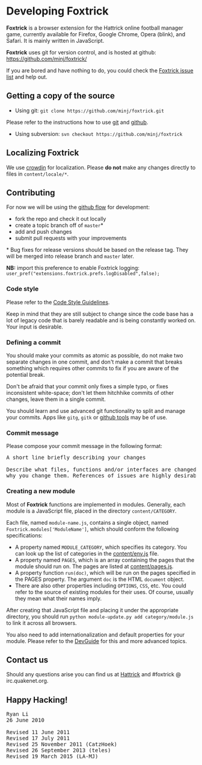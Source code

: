 # Developing Foxtrick

**Foxtrick** is a browser extension for the Hattrick online football manager game,
currently available for Firefox, Google Chrome, Opera (blink), and Safari. It is mainly written in JavaScript.

**Foxtrick** uses git for version control, and is hosted at github:
https://github.com/minj/foxtrick/

If you are bored and have nothing to do,
you could check the [Foxtrick issue list](https://github.com/minj/foxtrick/issues) and help out.

## Getting a copy of the source

* Using git:
`git clone https://github.com/minj/foxtrick.git`

Please refer to the instructions how to use [git](http://git-scm.com/book/en/v2) and [github](https://help.github.com/).

* Using subversion:
`svn checkout https://github.com/minj/foxtrick`

## Localizing Foxtrick

We use [crowdin](https://crowdin.com/project/foxtrick) for localization.
Please **do not** make any changes directly to files in `content/locale/*`.

## Contributing

For now we will be using the [github flow](https://guides.github.com/introduction/flow/index.html)
for development:

* fork the repo and check it out locally
* create a topic branch off of `master`*
* add and push changes
* submit pull requests with your improvements

\* Bug fixes for release versions should be based on the release tag.
They will be merged into release branch and `master` later.

**NB:** import this preference to enable Foxtrick logging:
`user_pref("extensions.foxtrick.prefs.logDisabled",false);`

### Code style

Please refer to the [Code Style Guidelines](maintainer/CodeStyle.md).

Keep in mind that they are still subject to change since the code base has a lot of legacy code
that is barely readable and is being constantly worked on. Your input is desirable.

### Defining a commit

You should make your commits as atomic as possible, do not make two separate changes in one commit,
and don't make a commit that breaks something which requires other commits to fix
if you are aware of the potential break.

Don't be afraid that your commit only fixes a simple typo, or fixes inconsistent white-space;
don't let them hitchhike commits of other changes, leave them in a single commit.

You should learn and use advanced git functionality to split and manage your commits.
Apps like `gitg`, `gitk` or [github tools](https://windows.github.com/) may be of use.

### Commit message

Please compose your commit message in the following format:

<pre>
A short line briefly describing your changes

Describe what files, functions and/or interfaces are changed and
why you change them. References of issues are highly desirable.
</pre>

### Creating a new module

Most of **Foxtrick** functions are implemented in modules.
Generally, each module is a JavaScript file, placed in the directory `content/CATEGORY`.

Each file, named `module-name.js`, contains a single object, named `Foxtrick.modules['ModuleName']`,
which should conform the following specifications:

* A property named `MODULE_CATEGORY`, which specifies its category.
  You can look up the list of categories in the [content/env.js](content/env.js) file.
* A property named `PAGES`, which is an array containing the pages that the module should run on.
  The pages are listed at [content/pages.js](content/pages.js).
* A property function `run(doc)`, which will be run on the pages specified in the PAGES property.
  The argument `doc` is the HTML `document` object.
* There are also other properties including `OPTIONS`, `CSS`, etc.
  You could refer to the source of existing modules for their uses.
  Of course, usually they mean what their names imply.

After creating that JavaScript file and placing it under the appropriate directory,
you should run `python module-update.py add category/module.js` to link it across all browsers.

You also need to add internationalization and default properties for your module.
Please refer to the [DevGuide](maintainer/DevGuide.md) for this and more advanced topics.

## Contact us

Should any questions arise you can find us at [Hattrick](https://www.hattrick.org/goto.ashx?path=/Forum/Read.aspx?t=16281487%26n=1%26v=4)
and #foxtrick @ irc.quakenet.org.

## Happy Hacking!

<pre>
Ryan Li <ryan@ryanium.com>
26 June 2010

Revised 11 June 2011
Revised 17 July 2011
Revised 25 November 2011 (CatzHoek)
Revised 26 September 2013 (teles)
Revised 19 March 2015 (LA-MJ)
</pre>
